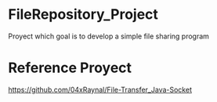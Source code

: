 # FileRepository_Project
Proyect which goal is to develop a simple file sharing program

# Reference Proyect
https://github.com/04xRaynal/File-Transfer_Java-Socket
